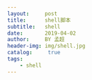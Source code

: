 ```yaml
---
layout:     post
title:      shell脚本
subtitle:   shell
date:       2019-04-02
author:     BY 孟超
header-img: img/shell.jpg
catalog: 	 true
tags:
    - shell
---
```



